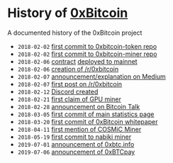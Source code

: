 # History of [0xBitcoin](https://0xbitcoin.org/)
A documented history of the 0xBitcoin project

- `2018-02-02` [first commit to 0xbitcoin-token repo](https://github.com/0xbitcoin/0xbitcoin-token/commit/c9d318758bf9cd4af40f326150a7acf21bda9597)
- `2018-02-02` [first commit to 0xbitcoin-miner repo](https://github.com/0xbitcoin/0xbitcoin-miner/commit/b2c4bab0d9a215614c5064ac9a264641e9cdda7f)
- `2018-02-06` [contract](https://etherscan.io/address/0xb6ed7644c69416d67b522e20bc294a9a9b405b31#code) [deployed to mainnet](https://etherscan.io/tx/0x5cdcd05f9d6e53e4be3c48095d95caa9d71f0c28f2bd5fe0ab4deeb20b75c026)
- `2018-02-06` [creation of /r/0xbitcoin](https://www.reddit.com/r/0xbitcoin/)
- `2018-02-07` [announcement/explanation on Medium](https://medium.com/@admazzola/the-case-for-the-mineable-erc20-token-78cbb4c34331)
- `2018-02-07` [first post on /r/0xbitcoin](https://www.reddit.com/r/0xbitcoin/comments/7vq8sn/the_case_for_the_mineable_erc20_token/)
- `2018-02-12` [Discord created](https://discord.com/channels/412477591778492427/412477591778492429/412478458976010240)
- `2018-02-21` [first claim of GPU miner](https://discord.com/channels/412477591778492427/412477591778492429/415910679523098645)
- `2018-02-28` [announcement on Bitcoin Talk](https://bitcointalk.org/index.php?topic=3039182.0)
- `2018-03-05` [first commit of main statistics page](https://github.com/0x1d00ffff/0xBTC-Stats/commit/0289cdab868330961c697de3dc57d7dd08727a80)
- `2018-03-20` [first commit of 0xBitcoin whitepaper](https://github.com/0xbitcoin/white-paper/commit/b7c04911108b296cfd3eede715722d504697b77b)
- `2018-04-11` [first mention of COSMiC Miner](https://discord.com/channels/412477591778492427/412477591778492429/433506888454504449)
- `2018-05-19` [first commit to nabiki miner](https://github.com/azlehria/nabiki/commit/91e2c3a06ecc8f1de770c76df8469114d3a0e85f)
- `2019-07-01` [announcement of 0xbtc.info](https://discord.com/channels/412477591778492427/412477591778492429/594936115606323230)
- `2019-07-06` [announcement of 0xBTCpay](https://discord.com/channels/412477591778492427/414664710210846722/596821468545941504)
